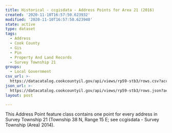 ```yaml
---
title: Historical - ccgisdata - Address Points for Area 21 (2016)
created: '2020-11-10T16:57:50.623932'
modified: '2020-11-10T16:57:50.623940'
state: active
type: dataset
tags:
  - Address
  - Cook County
  - Gis
  - Pin
  - Property And Land Records
  - Survey Township 21
groups:
  - Local Government
csv_url: >-
  https://datacatalog.cookcountyil.gov/api/views/rp59-stb3/rows.csv?accessType=DOWNLOAD
json_url: >-
  https://datacatalog.cookcountyil.gov/api/views/rp59-stb3/rows.json?accessType=DOWNLOAD
layout: post

---
```

This Address Point feature class contains one point for every address in Survey Township 21 (Township 38 N, Range 15 E; see ccgisdata - Survey Township (Area) 2014).
